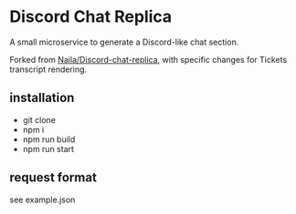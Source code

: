 # Discord Chat Replica

A small microservice to generate a Discord-like chat section.

Forked from [Naila/Discord-chat-replica](https://github.com/Naila/Discord-chat-replica), with specific changes for Tickets transcript rendering.

## installation

 - git clone
 - npm i
 - npm run build
 - npm run start

## request format
see example.json
